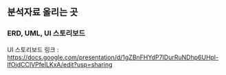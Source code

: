 ## 분석자료 올리는 곳

### ERD, UML, UI 스토리보드 

UI 스토리보드 링크 : https://docs.google.com/presentation/d/1gZBnFHYdP7IDurRuNDhp6UHpl-lfOjdCCIVPfelLKxA/edit?usp=sharing